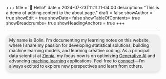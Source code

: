 +++
title = '👋 Hello!'
date = 2024-07-23T11:11:11-04:00
description= "This is a demo of adding content to the about page."
draft = false
showAuthor = true
showEdit = true
showDate= false
showTableOfContents= true
showBreadcrumbs= true
showHeadingAnchors = true
+++
<div style="height: 0.01px;"></div>

--- 

 
<div style="background-color: rgba(128, 128, 128, 0.12); padding: 10px; border-radius: 16px;box-shadow: 0 4px 8px rgba(0,0,0,0.13);">
My name is Bolin. I'm documenting my learning notes on this website, where I share my passion for developing statistical solutions, building machine learning models, and learning creative coding. As a principal data scientist at <a href="https://www.zinnia.com" target="_blank">Zinnia</a>, my focus now is on optimizing <a href="https://zinnia.com/resources/zinnia-datos-ai-webinar-recap/" target="_blank">Generative AI</a> and advancing  <a href="https://hubs.la/Q02y0TpT0" target="_blank">machine learning</a> applications. Feel free to <a href="https://www.linkedin.com/in/bolinli/" target="_blank">connect</a>—I’m always excited to explore new perspectives and learn from others.
</div>

<div style="height: 50px;"></div>


<script src="https://cdn.jsdelivr.net/npm/p5@1.4.0/lib/p5.js"></script>
<script src="/js/learn3.js"></script>


